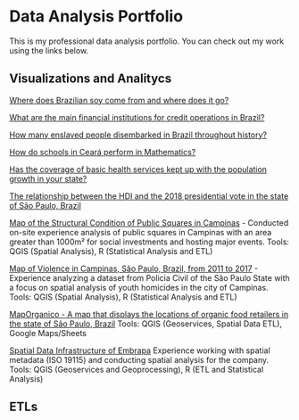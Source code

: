 # Data Analysis Portfolio

This is my professional data analysis portfolio. You can check out my work using the links below. </p> 

## Visualizations and Analitycs
[Where does Brazilian soy come from and where does it go?](https://info.basedosdados.org/bdletter28)

[What are the main financial institutions for credit operations in Brazil?](https://info.basedosdados.org/bdletter27)

[How many enslaved people disembarked in Brazil throughout history?](https://info.basedosdados.org/bdletter26)

[How do schools in Ceará perform in Mathematics?](https://info.basedosdados.org/bdletter17)

[Has the coverage of basic health services kept up with the population growth in your state?](https://info.basedosdados.org/bdletter18)

[The relationship between the HDI and the 2018 presidential vote in the state of São Paulo, Brazil](https://gustavoalcantara.github.io/bd_eleicoes/)

[Map of the Structural Condition of Public Squares in Campinas](https://www.feac.org.br/wp-content/uploads/2019/05/PRACA-PUBLICA.pdf) - 
Conducted on-site experience analysis of public squares in Campinas with an area greater than 1000m² for social investments and hosting major events.
Tools: QGIS (Spatial Analysis), R (Statistical Analysis and ETL)

[Map of Violence in Campinas, São Paulo, Brazil, from 2011 to 2017](https://www.feac.org.br/wp-content/uploads/2019/12/DIAGNOSTICO-socioterritorial-fundacao-feac.pdf) - 
Experience analyzing a dataset from Policia Civil of the São Paulo State with a focus on spatial analysis of youth homicides in the city of Campinas. Tools: QGIS (Spatial Analysis), R (Statistical Analysis and ETL)

[MapOrganico - A map that displays the locations of organic food retailers in the state of São Paulo, Brazil](https://bit.ly/map_organicos)
Tools: QGIS (Geoservices, Spatial Data ETL), Google Maps/Sheets

[Spatial Data Infrastructure of Embrapa](http://geoinfo.cnps.embrapa.br/)
Experience working with spatial metadata (ISO 19115) and conducting spatial analysis for the company.
Tools: QGIS (Geoservices and Geoprocessing), R (ETL and Statistical Analysis)

## ETLs
